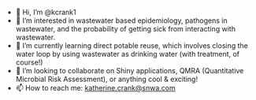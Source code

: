 - 👋 Hi, I’m @kcrank1
- 👀 I’m interested in wastewater based epidemiology, pathogens in wastewater, and the probability of getting sick from interacting with wastewater.
- 🌱 I’m currently learning direct potable reuse, which involves closing the water loop by using wastewater as drinking water (with treatment, of course!)
- 💞️ I’m looking to collaborate on Shiny applications, QMRA (Quantitative Microbial Risk Assessment), or anything cool & exciting!
- 📫 How to reach me: katherine.crank@snwa.com

<!---
kcrank1/kcrank1 is a ✨ special ✨ repository because its `README.md` (this file) appears on your GitHub profile.
You can click the Preview link to take a look at your changes.
--->
